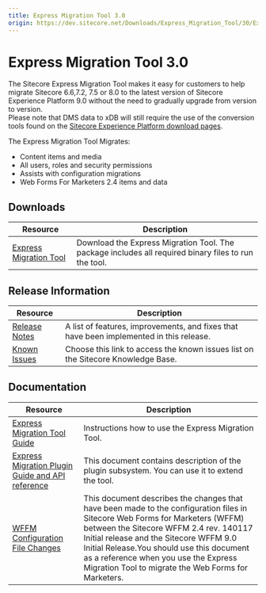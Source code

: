 ```yaml
---
title: Express Migration Tool 3.0
origin: https://dev.sitecore.net/Downloads/Express_Migration_Tool/30/Express_Migration_Tool_30_Initial_Release.aspx
---
```


# Express Migration Tool 3.0

The Sitecore Express Migration Tool makes it easy for customers to help migrate Sitecore 6.6,7.2, 7.5 or 8.0 to the latest version of Sitecore Experience Platform 9.0 without the need to gradually upgrade from version to version.  
Please note that DMS data to xDB will still require the use of the conversion tools found on the [Sitecore Experience Platform download pages](/downloads/Sitecore_Experience_Platform).

The Express Migration Tool Migrates: 

-   Content items and media 
-   All users, roles and security permissions 
-   Assists with configuration migrations
-   Web Forms For Marketers 2.4 items and data

## Downloads

 | Resource | Description |
 | --- | --- |
 | [Express Migration Tool](https://sitecoredev.azureedge.net/~/media/793CEE3EE5D84CAC9851D80EF2B0063B.ashx?date=20171012T161144) | Download the Express Migration Tool. The package includes all required binary files to run the tool. |

## Release Information

 | Resource | Description |
 | --- | --- |
 | [Release Notes](/downloads/Express%20Migration%20Tool/30/Express%20Migration%20Tool%2030%20Initial%20Release/Release%20Notes) | A list of features, improvements, and fixes that have been implemented in this release. |
 | [Known Issues](https://kb.sitecore.net/articles/583017) | Choose this link to access the known issues list on the Sitecore Knowledge Base. |

## Documentation

 | Resource | Description |
 | --- | --- |
 | [Express Migration Tool Guide](https://sitecoredev.azureedge.net/~/media/C032C485C44F41E8ABC1C15C6546E1A9.ashx?date=20171016T125949) | Instructions how to use the Express Migration Tool. |
 | [Express Migration Plugin Guide and API reference](https://sitecoredev.azureedge.net/~/media/FB83814E2B714956AFF182F560CCD1CB.ashx?date=20171101T134735) | This document contains description of the plugin subsystem. You can use it to extend the tool. |
 | [WFFM Configuration File Changes](https://sitecoredev.azureedge.net/~/media/D2A508F17D3C4138AA6AB001D167364F.ashx?date=20171013T190145) | This document describes the changes that have been made to the configuration files in Sitecore Web Forms for Marketers (WFFM) between the Sitecore WFFM 2.4 rev. 140117 Initial release and the Sitecore WFFM 9.0 Initial Release.You should use this document as a reference when you use the Express Migration Tool to migrate the Web Forms for Marketers. |